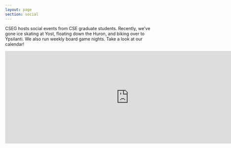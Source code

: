 ```yaml
---
layout: page
section: social
---
```


CSEG hosts social events from CSE graduate students. Recently, we've gone ice
skating at Yost, floating down the Huron, and biking over to Ypsilanti. We also
run weekly board game nights. Take a look at our calendar!

<iframe src="https://www.google.com/calendar/embed?showTitle=0&amp;mode=AGENDA&amp;height=300&amp;wkst=1&amp;bgcolor=%23FFFFFF&amp;src=umich.edu_r777r5udn3p7h91vg3n88hkl0k%40group.calendar.google.com&amp;color=%238C500B&amp;ctz=America%2FNew_York" style="border-width:0" width="800" height="300" frameborder="0" scrolling="no"></iframe>

